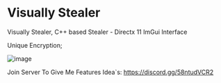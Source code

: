 # Visually Stealer
Visually Stealer, C++ based Stealer - Directx 11 ImGui Interface

Unique Encryption;

![image](https://github.com/3Vathl/Visually-Stealer/assets/149960006/8fc79d51-1d46-49eb-88a5-248a565588cf)


Join Server To Give Me Features Idea`s:
https://discord.gg/58ntudVCR2
